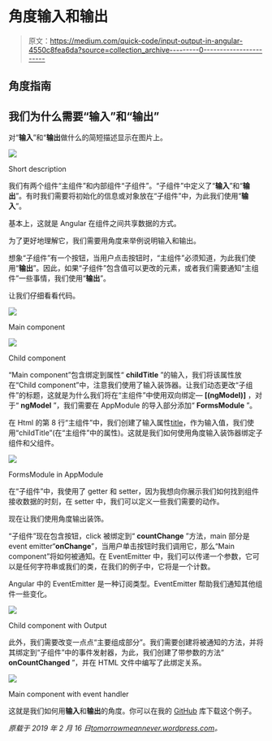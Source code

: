 # 角度输入和输出

> 原文：<https://medium.com/quick-code/input-output-in-angular-4550c8fea6da?source=collection_archive---------0----------------------->

## 角度指南

## 我们为什么需要“输入”和“输出”

对“**输入**”和“**输出**做什么的简短描述显示在图片上。

![](img/82181576a023aaf735d9ac3601b2d8db.png)

Short description

我们有两个组件“主组件”和内部组件“子组件”。“子组件”中定义了“**输入**”和“**输出**”。有时我们需要将初始化的信息或对象放在“子组件”中，为此我们使用“**输入**”。

基本上，这就是 Angular 在组件之间共享数据的方式。

为了更好地理解它，我们需要用角度来举例说明输入和输出。

想象“子组件”有一个按钮，当用户点击按钮时，“主组件”必须知道，为此我们使用“**输出**”。因此，如果“子组件”包含值可以更改的元素，或者我们需要通知“主组件”一些事情，我们使用“**输出**”。

让我们仔细看看代码。

![](img/2149bd6c47643fbae2e4d0d2e5e47732.png)

Main component

![](img/b4d01f6de34a89c6f6a82bc2cb6784ac.png)

Child component

“Main component”包含绑定到属性“ **childTitle** ”的输入，我们将该属性放在“Child component”中，注意我们使用了输入装饰器。让我们动态更改“子组件”的标题，这就是为什么我们将在“主组件”中使用双向绑定— **[(ngModel)]** ，对于“ **ngModel** ”，我们需要在 AppModule 的导入部分添加“ **FormsModule** ”。

在 Html 的第 8 行“主组件”中，我们创建了输入属性[title](在“子组件”中的属性)，作为输入值，我们使用“childTitle”(在“主组件”中的属性)。这就是我们如何使用角度输入装饰器绑定子组件和父组件。

![](img/7c187732aa201163e40e6096582b3cbd.png)

FormsModule in AppModule

在“子组件”中，我使用了 getter 和 setter，因为我想向你展示我们如何找到组件接收数据的时刻，在 setter 中，我们可以定义一些我们需要的动作。

现在让我们使用角度输出装饰。

“子组件”现在包含按钮，click 被绑定到“ **countChange** ”方法，main 部分是 event emitter“**onChange**”，当用户单击按钮时我们调用它，那么“Main component”将如何被通知。在 EventEmitter 中，我们可以传递一个参数，它可以是任何字符串或我们的类，在我们的例子中，它将是一个计数。

Angular 中的 EventEmitter 是一种订阅类型。EventEmitter 帮助我们通知其他组件一些变化。

![](img/b2f34b974820edfb507dd30acc291249.png)

Child component with Output

此外，我们需要改变一点点“主要组成部分”。我们需要创建将被通知的方法，并将其绑定到“子组件”中的事件发射器，为此，我们创建了带参数的方法“ **onCountChanged** ”，并在 HTML 文件中编写了此绑定关系。

![](img/50cc7b61c1ea9923b85eef8cb0afc8c8.png)

Main component with event handler

这就是我们如何用**输入**和**输出**的角度。你可以在我的 [GitHub](https://github.com/8Tesla8/input-output-angular) 库下载这个例子。

*原载于 2019 年 2 月 16 日*[*tomorrowmeannever.wordpress.com*](https://tomorrowmeannever.wordpress.com/2019/02/16/input-output-in-angular-2/)*。*